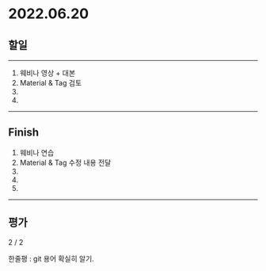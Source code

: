 # 2022.06.20

## 할일

------

1. 웨비나 영상 + 대본
2. Material & Tag 검토
3. 
4. 








------

## Finish

1. 웨비나 연습
2. Material & Tag 수정 내용 전달
3. 
4. 
5. 


------

## 평가

  2 / 2

한줄평 : git 용어 확실히 알기.